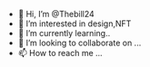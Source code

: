 - 👋 Hi, I’m @Thebill24
- 👀 I’m interested in design,NFT
- 🌱 I’m currently learning..
- 💞️ I’m looking to collaborate on ...
- 📫 How to reach me ...

<!---
Thebill24/Thebill24 is a ✨ special ✨ repository because its `README.md` (this file) appears on your GitHub profile.
You can click the Preview link to take a look at your changes.
--->
